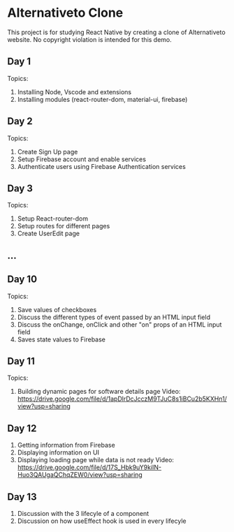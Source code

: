 # Alternativeto Clone

This project is for studying React Native by creating a clone of Alternativeto website. No copyright violation is intended for this demo.

## Day 1

Topics:

1. Installing Node, Vscode and extensions
2. Installing modules (react-router-dom, material-ui, firebase)

## Day 2

Topics:

1. Create Sign Up page
2. Setup Firebase account and enable services
3. Authenticate users using Firebase Authentication services

## Day 3

Topics:

1. Setup React-router-dom
2. Setup routes for different pages
3. Create UserEdit page

## ...

## Day 10

Topics:

1. Save values of checkboxes
2. Discuss the different types of event passed by an HTML input field
3. Discuss the onChange, onClick and other "on" props of an HTML input field
4. Saves state values to Firebase

## Day 11

Topics:

1. Building dynamic pages for software details page
   Video:
   https://drive.google.com/file/d/1apDlrDcJcczM9TJuC8s1iBCu2b5KXHn1/view?usp=sharing

## Day 12

1. Getting information from Firebase
2. Displaying information on UI
3. Displaying loading page while data is not ready
   Video: https://drive.google.com/file/d/17S_Hbk9uY9kiIN-Huo3QAUgaQChqZEW0/view?usp=sharing

## Day 13

1. Discussion with the 3 lifecyle of a component
2. Discussion on how useEffect hook is used in every lifecyle
